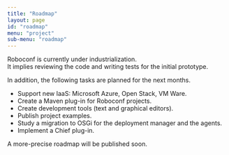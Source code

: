 ```yaml
---
title: "Roadmap"
layout: page
id: "roadmap"
menu: "project"
sub-menu: "roadmap"
---
```


Roboconf is currently under industrialization.  
It implies reviewing the code and writing tests for the initial prototype.

In addition, the following tasks are planned for the next months.

* Support new IaaS: Microsoft Azure, Open Stack, VM Ware.
* Create a Maven plug-in for Roboconf projects.
* Create development tools (text and graphical editors).
* Publish project examples.
* Study a migration to OSGi for the deployment manager and the agents.
* Implement a Chief plug-in.

A more-precise roadmap will be published soon.
